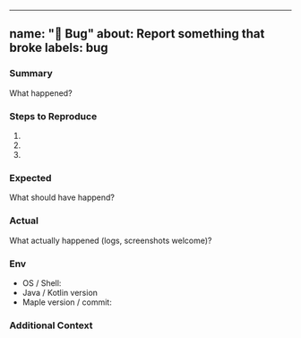 ----
name: "🐞 Bug"
about: Report something that broke
labels: bug
----


### Summary

What happened?


### Steps to Reproduce
1.
2.
3.

### Expected

What should have happend?

### Actual

What actually happened (logs, screenshots welcome)?



### Env

- OS / Shell:
- Java / Kotlin version
- Maple version / commit:

### Additional Context
